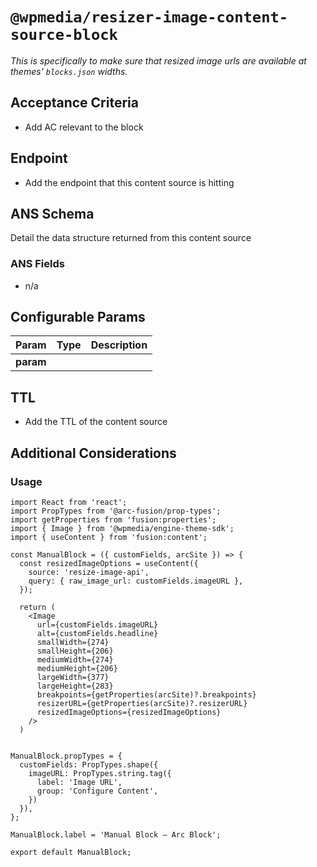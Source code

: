 # `@wpmedia/resizer-image-content-source-block`
_This is specifically to make sure that resized image urls are available at themes' `blocks.json` widths._

## Acceptance Criteria
- Add AC relevant to the block

## Endpoint
- Add the endpoint that this content source is hitting

## ANS Schema
Detail the data structure returned from this content source

### ANS Fields
- n/a

## Configurable Params
| **Param** | **Type** | **Description** |
|---|---|---|
| **param** |  |  |

## TTL
- Add the TTL of the content source

## Additional Considerations
### Usage

```
import React from 'react';
import PropTypes from '@arc-fusion/prop-types';
import getProperties from 'fusion:properties';
import { Image } from '@wpmedia/engine-theme-sdk';
import { useContent } from 'fusion:content';

const ManualBlock = ({ customFields, arcSite }) => {
  const resizedImageOptions = useContent({
    source: 'resize-image-api',
    query: { raw_image_url: customFields.imageURL },
  });

  return (
    <Image
      url={customFields.imageURL}
      alt={customFields.headline}
      smallWidth={274}
      smallHeight={206}
      mediumWidth={274}
      mediumHeight={206}
      largeWidth={377}
      largeHeight={283}
      breakpoints={getProperties(arcSite)?.breakpoints}
      resizerURL={getProperties(arcSite)?.resizerURL}
      resizedImageOptions={resizedImageOptions}
    />
  )


ManualBlock.propTypes = {
  customFields: PropTypes.shape({
    imageURL: PropTypes.string.tag({
      label: 'Image URL',
      group: 'Configure Content',
    })
  }),
};

ManualBlock.label = 'Manual Block – Arc Block';

export default ManualBlock;
```